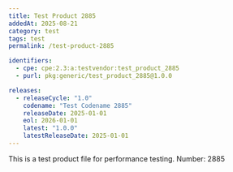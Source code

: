 ```yaml
---
title: Test Product 2885
addedAt: 2025-08-21
category: test
tags: test
permalink: /test-product-2885

identifiers:
  - cpe: cpe:2.3:a:testvendor:test_product_2885
  - purl: pkg:generic/test_product_2885@1.0.0

releases:
  - releaseCycle: "1.0"
    codename: "Test Codename 2885"
    releaseDate: 2025-01-01
    eol: 2026-01-01
    latest: "1.0.0"
    latestReleaseDate: 2025-01-01
---
```


This is a test product file for performance testing. Number: 2885
